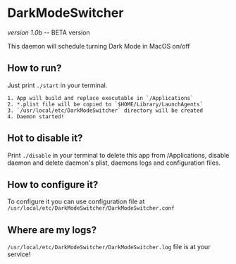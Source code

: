 # DarkModeSwitcher
*version 1.0b* -- BETA version

This daemon will schedule turning Dark Mode in MacOS on/off 

## How to run?

Just print `./start` in your terminal.

    1. App will build and replace executable in `/Applications`
    2. *.plist file will be copied to `$HOME/Library/LaunchAgents`
    3. `/usr/local/etc/DarkModeSwitcher` directory will be created
    4. Daemon started!

## Hot to disable it?

Print `./disable` in your terminal to delete this app from /Applications, disable daemon and delete daemon's plist, daemons logs and configuration files.

## How to configure it?

To configure it you can use configuration file at `/usr/local/etc/DarkModeSwitcher/DarkModeSwitcher.conf`

## Where are my logs?

`/usr/local/etc/DarkModeSwitcher/DarkModeSwitcher.log` file is at your service!
